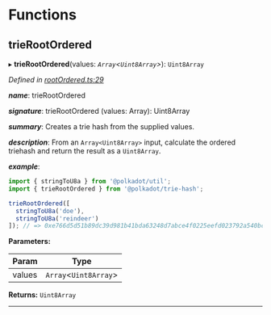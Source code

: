 

# Functions

<a id="trierootordered"></a>

##  trieRootOrdered

▸ **trieRootOrdered**(values: *`Array`<`Uint8Array`>*): `Uint8Array`

*Defined in [rootOrdered.ts:29](https://github.com/polkadot-js/common/blob/1fb1f9d/packages/trie-hash/src/rootOrdered.ts#L29)*

*__name__*: trieRootOrdered

*__signature__*: trieRootOrdered (values: Array): Uint8Array

*__summary__*: Creates a trie hash from the supplied values.

*__description__*: From an `Array<Uint8Array>` input, calculate the ordered triehash and return the result as a `Uint8Array`.

*__example__*:   
```javascript
import { stringToU8a } from '@polkadot/util';
import { trieRootOrdered } from '@polkadot/trie-hash';

trieRootOrdered([
  stringToU8a('doe'),
  stringToU8a('reindeer')
]); // => 0xe766d5d51b89dc39d981b41bda63248d7abce4f0225eefd023792a540bcffee3
```

**Parameters:**

| Param | Type |
| ------ | ------ |
| values | `Array`<`Uint8Array`> |

**Returns:** `Uint8Array`

___

